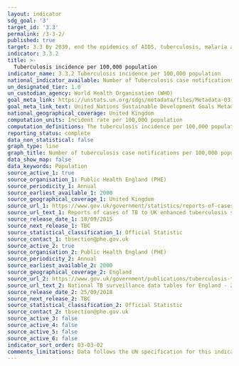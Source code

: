 ```yaml
---
layout: indicator
sdg_goal: '3'
target_id: '3.3'
permalink: /3-3-2/
published: true
target: 3.3 By 2030, end the epidemics of AIDS, tuberculosis, malaria and neglected tropical diseases and combat hepatitis, water-borne diseases and other communicable diseases
indicator: 3.3.2
title: >-
  Tuberculosis incidence per 100,000 population
indicator_name: 3.3.2 Tuberculosis incidence per 100,000 population
national_indicator_available: Number of Tuberculosis case notifications per 100,000 population
un_designated_tier: 1.0
un_custodian_agency: World Health Organisation (WHO)
goal_meta_link: https://unstats.un.org/sdgs/metadata/files/Metadata-03-03-02.pdf
goal_meta_link_text: United Nations Sustainable Development Goals Metadata (PDF 216 KB)
national_geographical_coverage: United Kingdom
computation_units: Incident rate per 100,000 population
computation_definitions: The tuberculosis incidence per 100,000 population as defined as the estimated number of new and relapse TB cases (all forms of TB, including cases in people living with HIV) arising in a given year, expressed as a rate per 100 000 population.
reporting_status: complete
data_non_statistical: false
graph_type: line
graph_title: Number of tuberculosis case notifications per 100,000 population
data_show_map: false
data_keywords: Population
source_active_1: true
source_organisation_1: Public Health England (PHE)
source_periodicity_1: Annual
source_earliest_available_1: 2000
source_geographical_coverage_1: United Kingdom
source_url_1: https://www.gov.uk/government/statistics/reports-of-cases-of-tb-to-uk-enhanced-tuberculosis-surveillance-systems
source_url_text_1: Reports of cases of TB to UK enhanced tuberculosis surveillance systems
source_release_date_1: 18/09/2015
source_next_release_1: TBC
source_statistical_classification_1: Official Statistic
source_contact_1: tbsection@phe.gov.uk
source_active_2: true
source_organisation_2: Public Health England (PHE)
source_periodicity_2: Annual
source_earliest_available_2: 2000
source_geographical_coverage_2: England
source_url_2: https://www.gov.uk/government/publications/tuberculosis-tb-in-england-surveillance-data
source_url_text_2: National TB surveillance data tables for England - 2000 to 2017
source_release_date_2: 25/09/2018
source_next_release_2: TBC
source_statistical_classification_2: Official Statistic
source_contact_2: tbsection@phe.gov.uk
source_active_3: false
source_active_4: false
source_active_5: false
source_active_6: false
indicator_sort_order: 03-03-02
comments_limitations: Data follows the UN specification for this indicator. This indicator has been identified in collaboration with topic experts.
---
```

